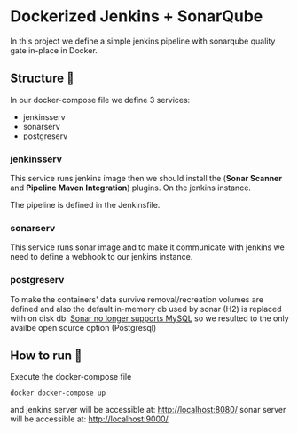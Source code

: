 # Dockerized Jenkins + SonarQube

In this project we define a simple jenkins pipeline with sonarqube quality gate in-place in Docker.

## Structure 🧊

In our docker-compose file we define 3 services:
* jenkinsserv
* sonarserv
* postgreserv

### jenkinsserv

This service runs jenkins image then we should install the (**Sonar Scanner** and **Pipeline Maven Integration**) plugins. 
On the jenkins instance.

The pipeline is defined in the Jenkinsfile.

### sonarserv
This service runs sonar image and to make it communicate with jenkins we need to define a webhook to our jenkins instance.

### postgreserv
To make the containers' data survive removal/recreation volumes are defined and also the default in-memory db used by sonar
(H2) is replaced with on disk db. 
[Sonar no longer supports MySQL](https://community.sonarsource.com/t/end-of-life-of-mysql-support/8667) so we resulted 
to the only availbe open source option (Postgresql)  


## How to run  🚀

Execute the docker-compose file 

    docker docker-compose up

and
jenkins server will be accessible at: [http://localhost:8080/](http://localhost:8080/)
sonar server will be accessible at: [http://localhost:9000/](http://localhost:9000/)
